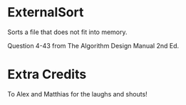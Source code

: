 ExternalSort
============

Sorts a file that does not fit into memory.

Question 4-43 from The Algorithm Design Manual 2nd Ed.

Extra Credits
=============
To Alex and Matthias for the laughs and shouts! 

